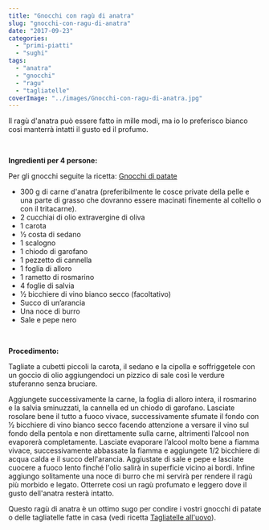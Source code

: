 ```yaml
---
title: "Gnocchi con ragù di anatra"
slug: "gnocchi-con-ragu-di-anatra"
date: "2017-09-23"
categories: 
  - "primi-piatti"
  - "sughi"
tags: 
  - "anatra"
  - "gnocchi"
  - "ragu"
  - "tagliatelle"
coverImage: "../images/Gnocchi-con-ragu-di-anatra.jpg"
---
```


Il ragù d'anatra può essere fatto in mille modi, ma io lo preferisco bianco cosi manterrà intatti il gusto ed il profumo.

 

**Ingredienti per 4 persone:**

Per gli gnocchi seguite la ricetta: [Gnocchi di patate](https://cucinadalnord.it/gnocchi-di-patate/)

- 300 g di carne d'anatra (preferibilmente le cosce private della pelle e una parte di grasso che dovranno essere macinati finemente al coltello o con il tritacarne).
- 2 cucchiai di olio extravergine di oliva
- 1 carota
- 1⁄2 costa di sedano
- 1 scalogno
- 1 chiodo di garofano
- 1 pezzetto di cannella
- 1 foglia di alloro
- 1 rametto di rosmarino
- 4 foglie di salvia
- 1⁄2 bicchiere di vino bianco secco (facoltativo)
- Succo di un’arancia
- Una noce di burro
- Sale e pepe nero

 

**Procedimento:**

Tagliate a cubetti piccoli la carota, il sedano e la cipolla e soffriggetele con un goccio di olio aggiungendoci un pizzico di sale così le verdure stuferanno senza bruciare.

Aggiungete successivamente la carne, la foglia di alloro intera, il rosmarino e la salvia sminuzzati, la cannella ed un chiodo di garofano. Lasciate rosolare bene il tutto a fuoco vivace, successivamente sfumate il fondo con 1⁄2 bicchiere di vino bianco secco facendo attenzione a versare il vino sul fondo della pentola e non direttamente sulla carne, altrimenti l’alcool non evaporerà completamente. Lasciate evaporare l’alcool molto bene a fiamma vivace, successivamente abbassate la fiamma e aggiungete 1/2 bicchiere di acqua calda e il succo dell'arancia. Aggiustate di sale e pepe e lasciate cuocere a fuoco lento finché l'olio salirà in superficie vicino ai bordi. Infine aggiungo solitamente una noce di burro che mi servirà per rendere il ragù più morbido e legato. Otterrete cosi un ragù profumato e leggero dove il gusto dell'anatra resterà intatto.

Questo ragù di anatra è un ottimo sugo per condire i vostri gnocchi di patate o delle tagliatelle fatte in casa (vedi ricetta [Tagliatelle all'uovo](https://cucinadalnord.it/pasta-uovo-fatta-in-casa/)).

